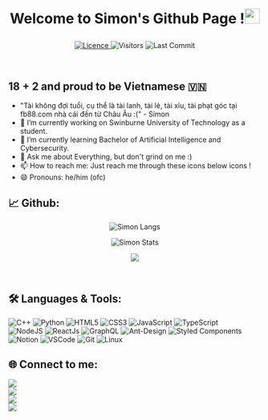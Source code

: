 
# <p align="center">Welcome to Simon's Github Page !<img src="https://raw.githubusercontent.com/KarthikNayak024/KarthikNayak024/master/assets/wave.gif" alt="waving hand" width="30px"></p>

<p align="center">
  <a href="https://github.com/cobeo2004/cobeo2004/blob/master/LICENCE">
    <img alt="Licence" src="https://img.shields.io/github/license/KarthikNayak024/KarthikNayak024?color=brightgreen&label=LICENCE&logo=MIT"/>
  </a>
  <img alt="Visitors" src="https://komarev.com/ghpvc/?username=cobeo2004&style=flat&labelColor=black&logo=github&label=PROFILE+VIEWS&color=29bf12"/>
  <img alt="Last Commit" src="https://img.shields.io/github/last-commit/cobeo2004/cobeo2004?logo=markdown&label=LAST+UPDATE&color=29bf12&style=flat">
</p>
<br />

## 18 + 2 and proud to be Vietnamese 🇻🇳
- "Tài không đợi tuổi, cụ thể là tài lanh, tài lẻ, tài xỉu, tài phạt góc tại fb88.com nhà cái đến từ Châu Âu :(" - Simon
- 🔭 I’m currently working on Swinburne University of Technology as a student. 
- 🌱 I’m currently learning Bachelor of Artificial Intelligence and Cybersecurity. 
- 💬 Ask me about Everything, but don't grind on me :) 
- 📫 How to reach me: Just reach me through these icons below icons ! 
- 😄 Pronouns: he/him (ofc) 

<!--
[<img src='https://cdn.jsdelivr.net/npm/simple-icons@3.0.1/icons/github.svg' alt='github' height='40'>](https://github.com/cobeo2004)  [<img src='https://cdn.jsdelivr.net/npm/simple-icons@3.0.1/icons/linkedin.svg' alt='linkedin' height='40'>](https://www.linkedin.com/in/https://www.linkedin.com/in/xuân-tuấn-minh-nguyễn-7836822b5//)  [<img src='https://cdn.jsdelivr.net/npm/simple-icons@3.0.1/icons/facebook.svg' alt='facebook' height='40'>](https://www.facebook.com/profile.php?id=100022930086716)  [<img src='https://cdn.jsdelivr.net/npm/simple-icons@3.0.1/icons/instagram.svg' alt='instagram' height='40'>](https://www.instagram.com/immsimonnnn__)  

-->

## 📈 **Github:**

<p align="center"><img src="https://github-readme-stats.vercel.app/api/top-langs/?username=cobeo2004" alt="Simon Langs" /></p>

<p align="center"><img src="https://github-readme-stats.vercel.app/api?username=cobeo2004&show_icons=true" alt="Simon Stats" /></p>

<p align="center"><img src="https://streak-stats.demolab.com/?user=cobeo2004" /></p>

<br />

## 🛠️ **Languages & Tools:**

![C++](https://img.shields.io/badge/c++%20-%2300599C.svg?&style=for-the-badge&logo=c%2B%2B&ogoColor=white)
![Python](https://img.shields.io/badge/python-3670A0?style=for-the-badge&logo=python&logoColor=ffdd54)
![HTML5](https://img.shields.io/badge/html5-%23E34F26.svg?style=for-the-badge&logo=html5&logoColor=white)
![CSS3](https://img.shields.io/badge/css3-%231572B6.svg?style=for-the-badge&logo=css3&logoColor=white)
![JavaScript](https://img.shields.io/badge/javascript-%23323330.svg?style=for-the-badge&logo=javascript&logoColor=%23F7DF1E) 
![TypeScript](https://img.shields.io/badge/typescript-%23007ACC.svg?style=for-the-badge&logo=typescript&logoColor=white) <br />
![NodeJS](https://img.shields.io/badge/node.js-6DA55F?style=for-the-badge&logo=node.js&logoColor=white)
![ReactJs](https://img.shields.io/badge/-React-blue?style=for-the-badge&logo=react)
![GraphQL](https://img.shields.io/badge/-GraphQL-E10098?style=for-the-badge&logo=graphql&logoColor=white)
![Ant-Design](https://img.shields.io/badge/-AntDesign-%230170FE?style=for-the-badge&logo=ant-design&logoColor=white)
![Styled Components](https://img.shields.io/badge/styled--components-DB7093?style=for-the-badge&logo=styled-components&logoColor=white)<br/>
![Notion](https://img.shields.io/badge/Notion-%23000000.svg?style=for-the-badge&logo=notion&logoColor=white)
![VSCode](https://img.shields.io/badge/-vscode-007ACC?style=for-the-badge&logo=visual-studio-code)
![Git](https://img.shields.io/badge/git%20-%23F05032.svg?&style=for-the-badge&logo=git&logoColor=white)
![Linux](https://img.shields.io/badge/-linux-FCC624?style=for-the-badge&logo=linux&logoColor=black)

## 🌐 **Connect to me:** ️

[<img src='https://img.shields.io/badge/GitHub-100000?style=for-the-badge&logo=github&logoColor=white'>](https://github.com/cobeo2004)  
[<img src='https://img.shields.io/badge/LinkedIn-xuan--tuan--minh--nguyen-informational?style=for-the-badge&labelColor=black&logo=linkedin&logoColor=0077b5&&color=0077b5' />](https://www.linkedin.com/in/https://www.linkedin.com/in/xuân-tuấn-minh-nguyễn-7836822b5//)  
[<img src='https://img.shields.io/badge/Facebook-Tuan--Minh-brightgreen?style=for-the-badge&labelColor=black&logo=facebook' />](https://www.facebook.com/profile.php?id=100022930086716)  
[<img src='https://img.shields.io/badge/Instagram-immsimonnn__?style=for-the-badge&logo=instagram&logoColor=white' />](https://www.instagram.com/immsimonnnn__)  

<!--
<a href='https://github.com/pricing'><img src='https://raw.githubusercontent.com/acervenky/animated-github-badges/master/assets/pro.gif' width='40' height='40'></a> <a href='https://stars.github.com/'><img src='https://raw.githubusercontent.com/acervenky/animated-github-badges/master/assets/starbadge.gif' width='35' height='35'></a> 
-->

